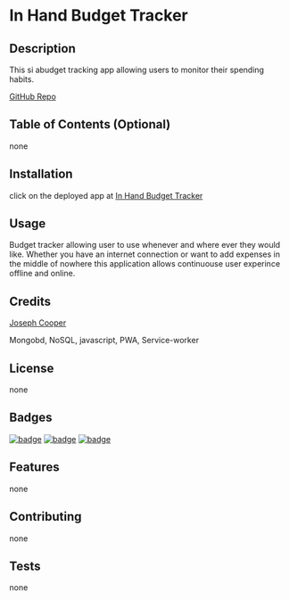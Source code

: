 
  # In Hand Budget Tracker
  
      
      
  ## Description 
      
This si abudget tracking app allowing users to monitor their spending habits.
      
  [GitHub Repo](https://github.com/JosephJamesCoop/in-hand-budget-tracker)
      
      
  ## Table of Contents (Optional)
      
  none
      
      
  ## Installation
      
  click on the deployed app at [In Hand Budget Tracker](Heroku.com)
  
      
      
  ## Usage 
      
  Budget tracker allowing user to use whenever and where ever they would like. Whether you have an internet connection or want to add expenses in the middle of nowhere this application allows continuouse user experince offline and online.
      
      
  ## Credits
      
  [Joseph Cooper](https://github.com/JosephJamesCoop) 
  
  Mongobd, NoSQL, javascript, PWA, Service-worker
      
      
  ## License
      
  none
      
  ## Badges

  [![badge](https://img.shields.io/badge/Service-Worker-red)]()   [![badge](https://img.shields.io/badge/NoSQL-MongoDB-blue)]()   [![badge](https://img.shields.io/badge/Offline-PWA-green)]() 
   
      
  ## Features
      
  none
      
      
  ## Contributing
      
  none
      
      
  ## Tests
      
  none
      
  